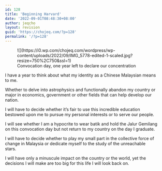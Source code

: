 ```yaml
---
id: 128
title: 'Beginning Harvard'
date: '2022-09-01T08:48:30+08:00'
author: jeqcho
layout: revision
guid: 'https://chojeq.com/?p=128'
permalink: '/?p=128'
---
```


<figure class="wp-block-image size-large">![](https://i0.wp.com/chojeq.com/wordpress/wp-content/uploads/2022/09/IMG_5778-edited-1-scaled.jpg?resize=750%2C750&ssl=1)<figcaption>Convocation day, one year left to declare our concentration</figcaption></figure>I have a year to think about what my identity as a Chinese Malaysian means to me.

Whether to delve into astrophysics and functionally abandon my country or major in economics, government or other fields that can help develop our nation.

I will have to decide whether it’s fair to use this incredible education bestowed upon me to pursue my personal interests or to serve our people.

I will see whether I am a hypocrite to wear batik and hold the Jalur Gemilang on this convocation day but not return to my country on the day I graduate.

I will have to decide whether to play my small part in the collective force of change in Malaysia or dedicate myself to the study of the unreachable stars.

I will have only a minuscule impact on the country or the world, yet the decisions I will make are too big for this life I will look back on.